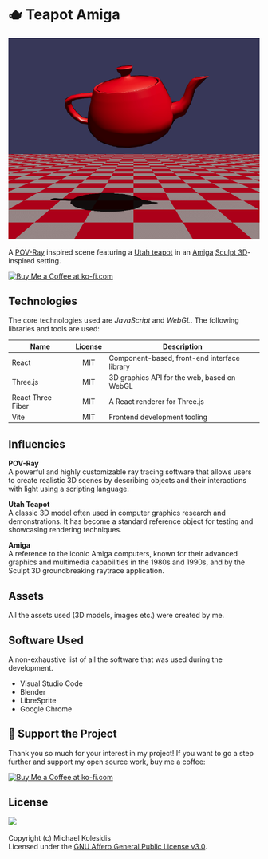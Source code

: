 # 🫖 Teapot Amiga

![Scene](./screenshots/screenshot-01.png)

A [POV-Ray](https://en.wikipedia.org/wiki/POV-Ray) inspired scene featuring a [Utah teapot](https://en.wikipedia.org/wiki/Utah_teapot) in an [Amiga](https://en.wikipedia.org/wiki/Amiga) [Sculpt 3D](https://en.wikipedia.org/wiki/Sculpt_3D)-inspired setting.

<a href='https://ko-fi.com/michaelkolesidis' target='_blank'><img src='https://cdn.ko-fi.com/cdn/kofi1.png' style='border:0px;height:45px;' alt='Buy Me a Coffee at ko-fi.com' /></a>

## Technologies

The core technologies used are _JavaScript_ and _WebGL_. The following libraries and tools are used:

| Name              | License | Description                                  |
| ----------------- | :-----: | -------------------------------------------- |
| React             |   MIT   | Component-based, front-end interface library |
| Three.js          |   MIT   | 3D graphics API for the web, based on WebGL  |
| React Three Fiber |   MIT   | A React renderer for Three.js                |
| Vite              |   MIT   | Frontend development tooling                 |

## Influencies

**POV-Ray**  
A powerful and highly customizable ray tracing software that allows users to create realistic 3D scenes by describing objects and their interactions with light using a scripting language.

**Utah Teapot**  
A classic 3D model often used in computer graphics research and demonstrations. It has become a standard reference object for testing and showcasing rendering techniques.

**Amiga**  
A reference to the iconic Amiga computers, known for their advanced graphics and multimedia capabilities in the 1980s and 1990s, and by the Sculpt 3D groundbreaking raytrace application.

## Assets

All the assets used (3D models, images etc.) were created by me.

## Software Used

A non-exhaustive list of all the software that was used during the development.

- Visual Studio Code
- Blender
- LibreSprite
- Google Chrome

## 💖 Support the Project

Thank you so much for your interest in my project! If you want to go a step further and support my open source work, buy me a coffee:

<a href='https://ko-fi.com/michaelkolesidis' target='_blank'><img src='https://cdn.ko-fi.com/cdn/kofi1.png' style='border:0px;height:45px;' alt='Buy Me a Coffee at ko-fi.com' /></a>

## License

<a href="https://www.gnu.org/licenses/agpl-3.0.html"><img src="https://upload.wikimedia.org/wikipedia/commons/0/06/AGPLv3_Logo.svg" height="100px" /></a>

Copyright (c) Michael Kolesidis  
Licensed under the [GNU Affero General Public License v3.0](https://www.gnu.org/licenses/agpl-3.0.html).

